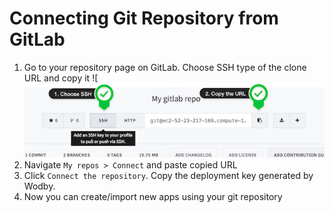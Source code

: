 # Connecting Git Repository from GitLab

1. Go to your repository page on GitLab. Choose SSH type of the clone URL and copy it
![![](_images/gitlab-repo-url.png)
2. Navigate `My repos > Connect` and paste copied URL
3. Click `Connect the repository`. Copy the deployment key generated by Wodby. 
4. Now you can create/import new apps using your git repository